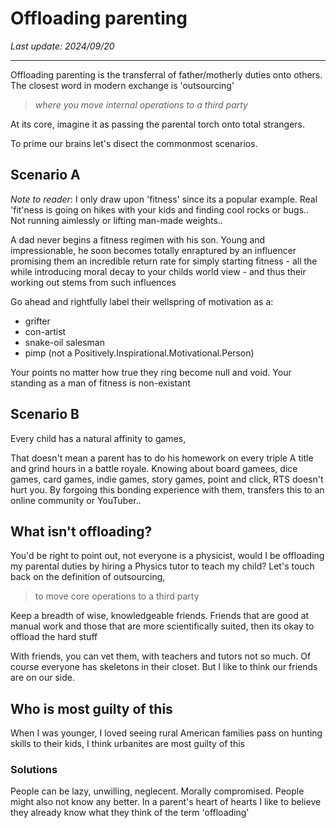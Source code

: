 # Offloading parenting

*Last update: 2024/09/20*

<hr>

Offloading parenting is the transferral of father/motherly duties onto others. The closest word in modern exchange is  'outsourcing'

> _where you move internal operations to a third party_

At its core, imagine it as passing the parental torch onto total strangers.

To prime our brains let's disect the commonmost scenarios.

## Scenario A

*Note to reader*: I only draw upon 'fitness' since its a popular example. Real 'fit'ness is going on hikes with your kids and finding cool rocks or bugs.. Not running aimlessly or lifting man-made weights..

A dad never begins a fitness regimen with his son. Young and impressionable, he soon becomes totally enraptured by an influencer promising them an incredible return rate for simply starting fitness - all the while introducing moral decay to your childs world view - and thus their working out stems from such influences

Go ahead and rightfully label their wellspring of motivation as a:

- grifter
- con-artist
- snake-oil salesman
- pimp (not a Positively.Inspirational.Motivational.Person)

Your points no matter how true they ring become null and void. Your standing as a man of fitness is non-existant

## Scenario B

Every child has a natural affinity to games,

That doesn't mean a parent has to do his homework on every triple A title and grind hours in a battle royale. Knowing about board gamees, dice games, card games, indie games, story games, point and click, RTS doesn't hurt you. By forgoing this bonding experience with them, transfers this to an online community or YouTuber..

## What isn't offloading?

You'd be right to point out, not everyone is a physicist, would I be offloading my parental duties by hiring a Physics tutor to teach my child? Let's touch back on the definition of outsourcing,

> to move core operations to a third party

 Keep a breadth of wise, knowledgeable friends. Friends that are good at manual work and those that are more scientifically suited, then its okay to offload the hard stuff

With friends, you can vet them, with teachers and tutors not so much. Of course everyone has skeletons in their closet. But I like to think our friends are on our side. 

## Who is most guilty of  this

When I was younger, I loved seeing rural American families pass on hunting skills to their kids, I think urbanites are most guilty of this

### Solutions

People can be lazy, unwilling, neglecent. Morally compromised. People might also not know any better. In a parent's heart of hearts I like to believe they already know what they think of the term 'offloading'
